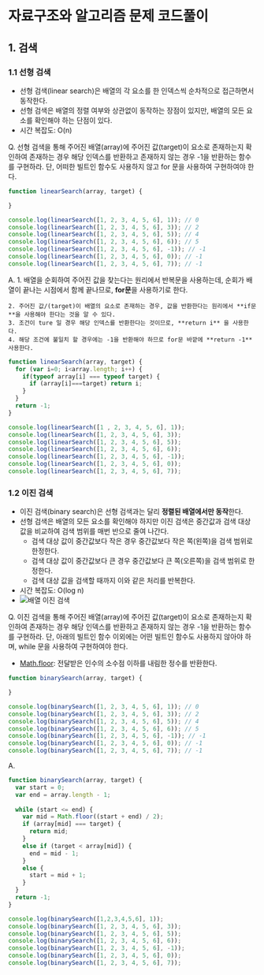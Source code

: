 # 자료구조와 알고리즘 문제 코드풀이



## 1. 검색

### 1.1 선형 검색 

- 선형 검색(linear search)은 배열의 각 요소를 한 인덱스씩 순차적으로 접근하면서 동작한다.
- 선형 검색은 배열의 정렬 여부와 상관없이 동작하는 장점이 있지만, 배열의 모든 요소를 확인해야 하는 단점이 있다.
- 시간 복잡도: O(n)

Q. 선형 검색을 통해 주어진 배열(array)에 주어진 값(target)이 요소로 존재하는지 확인하여 존재하는 경우 해당 인덱스를 반환하고 존재하지 않는 경우 -1을 반환하는 함수를 구현하라. 단, 어떠한 빌트인 함수도 사용하지 않고 for 문을 사용하여 구현하여야 한다.

```js
function linearSearch(array, target) {

}

console.log(linearSearch([1, 2, 3, 4, 5, 6], 1)); // 0
console.log(linearSearch([1, 2, 3, 4, 5, 6], 3)); // 2
console.log(linearSearch([1, 2, 3, 4, 5, 6], 5)); // 4
console.log(linearSearch([1, 2, 3, 4, 5, 6], 6)); // 5
console.log(linearSearch([1, 2, 3, 4, 5, 6], -1)); // -1
console.log(linearSearch([1, 2, 3, 4, 5, 6], 0)); // -1
console.log(linearSearch([1, 2, 3, 4, 5, 6], 7)); // -1
```

A. 1. 배열을 순회하여 주어진 값을 찾는다는 원리에서 반복문을 사용하는데, 순회가 배열이 끝나는 시점에서 함께 끝나므로, **for문**을 사용하기로 한다. 

	2. 주어진 값/(target)이 배열의 요소로 존재하는 경우, 값을 반환한다는 원리에서 **if문**을 사용해야 한다는 것을 알 수 있다.
 	3. 조건이 ture 일 경우 해당 인덱스를 반환한다는 것이므로, **return i** 을 사용한다.
 	4. 해당 조건에 불일치 할 경우에는 -1을 반환해야 하므로 for문 바깥에 **return -1** 사용한다.

```js
function linearSearch(array, target) {
  for (var i=0; i<array.length; i++) {
    if(typeof array[i] === typeof target) {
      if (array[i]===target) return i;
    }
  }
  return -1;
}

console.log(linearSearch([1 , 2, 3, 4, 5, 6], 1));
console.log(linearSearch([1, 2, 3, 4, 5, 6], 3)); 
console.log(linearSearch([1, 2, 3, 4, 5, 6], 5)); 
console.log(linearSearch([1, 2, 3, 4, 5, 6], 6)); 
console.log(linearSearch([1, 2, 3, 4, 5, 6], -1)); 
console.log(linearSearch([1, 2, 3, 4, 5, 6], 0)); 
console.log(linearSearch([1, 2, 3, 4, 5, 6], 7)); 
```





### 1.2 이진 검색

- 이진 검색(binary search)은 선형 검색과는 달리 **정렬된 배열에서만 동작**한다.
- 선형 검색은 배열의 모든 요소를 확인해야 하지만 이진 검색은 중간값과 검색 대상 값을 비교하여 검색 범위를 매번 반으로 줄여 나간다.
  - 검색 대상 값이 중간값보다 작은 경우 중간값보다 작은 쪽(왼쪽)을 검색 범위로 한정한다.
  - 검색 대상 값이 중간값보다 큰 경우 중간값보다 큰 쪽(오른쪽)을 검색 범위로 한정한다.
  - 검색 대상 값을 검색할 때까지 이와 같은 처리를 반복한다.
- 시간 복잡도: O(log n)
- ![배열 이진 검색](https://user-images.githubusercontent.com/68039555/93486108-c369c980-f93e-11ea-82bd-34bccb31f247.png)

Q. 이진 검색을 통해 주어진 배열(array)에 주어진 값(target)이 요소로 존재하는지 확인하여 존재하는 경우 해당 인덱스를 반환하고 존재하지 않는 경우 -1을 반환하는 함수를 구현하라. 단, 아래의 빌트인 함수 이외에는 어떤 빌트인 함수도 사용하지 않아야 하며, while 문을 사용하여 구현하여야 한다.

- [Math.floor](https://poiemaweb.com/js-math#24-mathfloorx-number-number-es1): 전달받은 인수의 소수점 이하를 내림한 정수를 반환한다.

```js
function binarySearch(array, target) {

}

console.log(binarySearch([1, 2, 3, 4, 5, 6], 1)); // 0
console.log(binarySearch([1, 2, 3, 4, 5, 6], 3)); // 2
console.log(binarySearch([1, 2, 3, 4, 5, 6], 5)); // 4
console.log(binarySearch([1, 2, 3, 4, 5, 6], 6)); // 5
console.log(binarySearch([1, 2, 3, 4, 5, 6], -1)); // -1
console.log(binarySearch([1, 2, 3, 4, 5, 6], 0)); // -1
console.log(binarySearch([1, 2, 3, 4, 5, 6], 7)); // -1
```



A. 

```js
function binarySearch(array, target) {
  var start = 0;
  var end = array.length - 1;
  
  while (start <= end) {
    var mid = Math.floor((start + end) / 2);
    if (array[mid] === target) {
      return mid;
    }
    else if (target < array[mid]) {
      end = mid - 1;
    }
    else {
      start = mid + 1;
    }
  }
  return -1;
}

console.log(binarySearch([1,2,3,4,5,6], 1));
console.log(binarySearch([1, 2, 3, 4, 5, 6], 3)); 
console.log(binarySearch([1, 2, 3, 4, 5, 6], 5)); 
console.log(binarySearch([1, 2, 3, 4, 5, 6], 6)); 
console.log(binarySearch([1, 2, 3, 4, 5, 6], -1)); 
console.log(binarySearch([1, 2, 3, 4, 5, 6], 0)); 
console.log(binarySearch([1, 2, 3, 4, 5, 6], 7)); 
```

